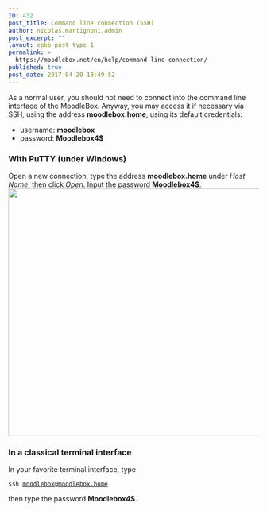 ```yaml
---
ID: 432
post_title: Command line connection (SSH)
author: nicolas.martignoni.admin
post_excerpt: ""
layout: epkb_post_type_1
permalink: >
  https://moodlebox.net/en/help/command-line-connection/
published: true
post_date: 2017-04-20 18:49:52
---
```

As a normal user, you should not need to connect into the command line interface of the MoodleBox. Anyway, you may access it if necessary via SSH, using the address <strong>moodlebox.home</strong>, using its default credentials:
<ul>
 	<li>username: <strong>moodlebox</strong></li>
 	<li>password: <strong>Moodlebox4$</strong></li>
</ul>
<h3>With PuTTY (under Windows)</h3>
Open a new connection, type the address <strong>moodlebox.home</strong> under <em>Host Name</em>, then click <em>Open</em>. Input the password <strong>Moodlebox4$</strong>.

<img class="alignnone size-full wp-image-444" src="https://moodlebox.net/fr/wp-content/uploads/sites/4/2017/04/PuTTY-moodlebox.png" alt="" width="516" height="498" />
<h3>In a classical terminal interface</h3>
In your favorite terminal interface, type

<code>ssh moodlebox@moodlebox.home</code>

then type the password <strong>Moodlebox4$</strong>.